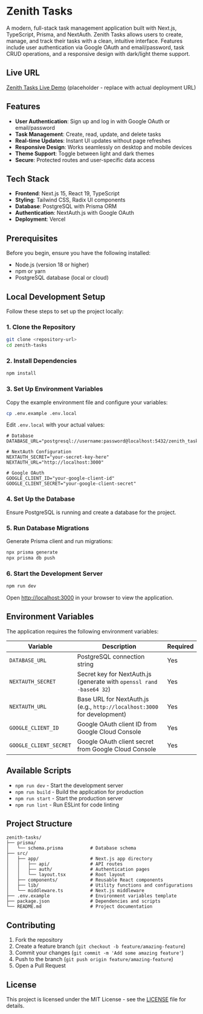 # Zenith Tasks

A modern, full-stack task management application built with Next.js, TypeScript, Prisma, and NextAuth. Zenith Tasks allows users to create, manage, and track their tasks with a clean, intuitive interface. Features include user authentication via Google OAuth and email/password, task CRUD operations, and a responsive design with dark/light theme support.

## Live URL

[Zenith Tasks Live Demo](https://zenith-tasks.vercel.app) (placeholder - replace with actual deployment URL)

## Features

- **User Authentication**: Sign up and log in with Google OAuth or email/password
- **Task Management**: Create, read, update, and delete tasks
- **Real-time Updates**: Instant UI updates without page refreshes
- **Responsive Design**: Works seamlessly on desktop and mobile devices
- **Theme Support**: Toggle between light and dark themes
- **Secure**: Protected routes and user-specific data access

## Tech Stack

- **Frontend**: Next.js 15, React 19, TypeScript
- **Styling**: Tailwind CSS, Radix UI components
- **Database**: PostgreSQL with Prisma ORM
- **Authentication**: NextAuth.js with Google OAuth
- **Deployment**: Vercel

## Prerequisites

Before you begin, ensure you have the following installed:

- Node.js (version 18 or higher)
- npm or yarn
- PostgreSQL database (local or cloud)

## Local Development Setup

Follow these steps to set up the project locally:

### 1. Clone the Repository

```bash
git clone <repository-url>
cd zenith-tasks
```

### 2. Install Dependencies

```bash
npm install
```

### 3. Set Up Environment Variables

Copy the example environment file and configure your variables:

```bash
cp .env.example .env.local
```

Edit `.env.local` with your actual values:

```env
# Database
DATABASE_URL="postgresql://username:password@localhost:5432/zenith_tasks"

# NextAuth Configuration
NEXTAUTH_SECRET="your-secret-key-here"
NEXTAUTH_URL="http://localhost:3000"

# Google OAuth
GOOGLE_CLIENT_ID="your-google-client-id"
GOOGLE_CLIENT_SECRET="your-google-client-secret"
```

### 4. Set Up the Database

Ensure PostgreSQL is running and create a database for the project.

### 5. Run Database Migrations

Generate Prisma client and run migrations:

```bash
npx prisma generate
npx prisma db push
```

### 6. Start the Development Server

```bash
npm run dev
```

Open [http://localhost:3000](http://localhost:3000) in your browser to view the application.

## Environment Variables

The application requires the following environment variables:

| Variable | Description | Required |
|----------|-------------|----------|
| `DATABASE_URL` | PostgreSQL connection string | Yes |
| `NEXTAUTH_SECRET` | Secret key for NextAuth.js (generate with `openssl rand -base64 32`) | Yes |
| `NEXTAUTH_URL` | Base URL for NextAuth.js (e.g., `http://localhost:3000` for development) | Yes |
| `GOOGLE_CLIENT_ID` | Google OAuth client ID from Google Cloud Console | Yes |
| `GOOGLE_CLIENT_SECRET` | Google OAuth client secret from Google Cloud Console | Yes |

## Available Scripts

- `npm run dev` - Start the development server
- `npm run build` - Build the application for production
- `npm run start` - Start the production server
- `npm run lint` - Run ESLint for code linting

## Project Structure

```
zenith-tasks/
├── prisma/
│   └── schema.prisma          # Database schema
├── src/
│   ├── app/                   # Next.js app directory
│   │   ├── api/               # API routes
│   │   ├── auth/              # Authentication pages
│   │   └── layout.tsx         # Root layout
│   ├── components/            # Reusable React components
│   ├── lib/                   # Utility functions and configurations
│   └── middleware.ts          # Next.js middleware
├── .env.example               # Environment variables template
├── package.json               # Dependencies and scripts
└── README.md                  # Project documentation
```

## Contributing

1. Fork the repository
2. Create a feature branch (`git checkout -b feature/amazing-feature`)
3. Commit your changes (`git commit -m 'Add some amazing feature'`)
4. Push to the branch (`git push origin feature/amazing-feature`)
5. Open a Pull Request

## License

This project is licensed under the MIT License - see the [LICENSE](LICENSE) file for details.
